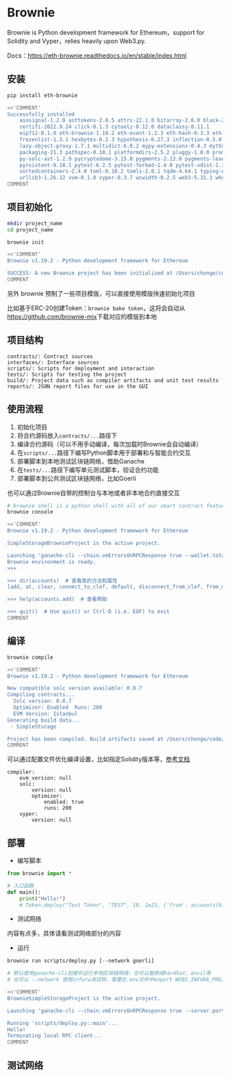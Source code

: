 # Brownie

Brownie is Python development framework for Ethereum，support for Solidity and Vyper，relies heavily upon Web3.py.

Docs：<https://eth-brownie.readthedocs.io/en/stable/index.html>

## 安装

```bash
pip install eth-brownie

<<'COMMENT'
Successfully installed
    aiosignal-1.2.0 asttokens-2.0.5 attrs-22.1.0 bitarray-2.6.0 black-22.10.0 
    certifi-2022.9.24 click-8.1.3 cytoolz-0.12.0 dataclassy-0.11.1 
    eip712-0.1.0 eth-brownie-1.19.2 eth-event-1.2.3 eth-hash-0.3.3 eth-utils-1.10.0 execnet-1.9.0 
    frozenlist-1.3.1 hexbytes-0.2.3 hypothesis-6.27.3 inflection-0.5.0 iniconfig-1.1.1 jsonschema-3.2.0 
    lazy-object-proxy-1.7.1 multidict-6.0.2 mypy-extensions-0.4.3 mythx-models-1.9.1 
    packaging-21.3 pathspec-0.10.1 platformdirs-2.5.2 pluggy-1.0.0 prompt-toolkit-3.0.31 psutil-5.9.2 py-1.11.0 
    py-solc-ast-1.2.9 pycryptodome-3.15.0 pygments-2.13.0 pygments-lexer-solidity-0.7.0 pyjwt-1.7.1 pyparsing-3.0.9 
    pyrsistent-0.18.1 pytest-6.2.5 pytest-forked-1.4.0 pytest-xdist-1.34.0 python-dateutil-2.8.1 python-dotenv-0.16.0 pythx-1.6.1 pyyaml-5.4.1 
    sortedcontainers-2.4.0 toml-0.10.2 tomli-2.0.1 tqdm-4.64.1 typing-extensions-4.4.0 
    urllib3-1.26.12 vvm-0.1.0 vyper-0.3.7 wcwidth-0.2.5 web3-5.31.1 wheel-0.37.1 wrapt-1.14.1 yarl-1.8.1
COMMENT
```

## 项目初始化

```bash
mkdir project_name
cd project_name

brownie init

<<'COMMENT'
Brownie v1.19.2 - Python development framework for Ethereum

SUCCESS: A new Brownie project has been initialized at /Users/chonge/code/blockchain/brownie_simple_storage
COMMENT
```

另外 brownie 预制了一些项目模版，可以直接使用模版快速初始化项目

比如基于ERC-20创建Token：`brownie bake token`，这将会自动从<https://github.com/brownie-mix>下载对应的模版到本地

## 项目结构

```plain text
contracts/: Contract sources
interfaces/: Interface sources
scripts/: Scripts for deployment and interaction
tests/: Scripts for testing the project
build/: Project data such as compiler artifacts and unit test results
reports/: JSON report files for use in the GUI
```

## 使用流程

1. 初始化项目
2. 将合约源码放入`contracts/...`路径下
3. 编译合约源码（可以不用手动编译，每次加载时Brownie会自动编译）
4. 在`scripts/...`路径下编写Python脚本用于部署和与智能合约交互
5. 部署脚本到本地测试区块链网络，借助Ganache
6. 在`tests/...`路径下编写单元测试脚本，验证合约功能
7. 部署脚本到公共测试区块链网络，比如Goerli

也可以通过Brownie自带的控制台与本地或者非本地合约直接交互

```bash
# brownie shell is a python shell with all of our smart contract features
brownie console

<<'COMMENT'
Brownie v1.19.2 - Python development framework for Ethereum

SimpleStorageBrownieProject is the active project.

Launching 'ganache-cli --chain.vmErrorsOnRPCResponse true --wallet.totalAccounts 10 --hardfork istanbul --miner.blockGasLimit 12000000 --wallet.mnemonic brownie --server.port 8545'...
Brownie environment is ready.
>>>

>>> dir(accounts)  # 查看类的方法和属性
[add, at, clear, connect_to_clef, default, disconnect_from_clef, from_mnemonic, load, remove]

>>> help(accounts.add)  # 查看帮助

>>> quit()  # Use quit() or Ctrl-D (i.e. EOF) to exit
COMMENT
```

## 编译

```bash
brownie compile

<<'COMMENT'
Brownie v1.19.2 - Python development framework for Ethereum

New compatible solc version available: 0.8.7
Compiling contracts...
  Solc version: 0.8.7
  Optimizer: Enabled  Runs: 200
  EVM Version: Istanbul
Generating build data...
 - SimpleStorage

Project has been compiled. Build artifacts saved at /Users/chonge/code/blockchain/brownie_simple_storage/build/contracts
COMMENT
```

可以通过配置文件优化编译设置，比如指定Solidity版本等，[参考文档](https://eth-brownie.readthedocs.io/en/stable/compile.html#compile-settings)

```plain text
compiler:
    evm_version: null
    solc:
        version: null
        optimizer:
            enabled: true
            runs: 200
    vyper:
        version: null
```

## 部署

- 编写脚本

```python
from brownie import *

# 入口函数
def main():
    print("Hello!")
    # Token.deploy("Test Token", "TEST", 18, 1e23, {'from': accounts[0]})
```

- 测试网络

内容有点多，具体请看测试网络部分的内容

- 运行

```bash
brownie run scripts/deploy.py [--network goerli]

# 默认使用ganache-cli创建并运行本地区块链网络，也可以替换成hardhat、anvil等
# 也可以 --network 使用infura测试网，需要在.env文件中export WEB3_INFURA_PROJECT_ID（固定写法）

<<'COMMENT'
BrownieSimpleStorageProject is the active project.

Launching 'ganache-cli --chain.vmErrorsOnRPCResponse true --server.port 8545 --miner.blockGasLimit 12000000 --wallet.totalAccounts 10 --hardfork istanbul --wallet.mnemonic brownie'...

Running 'scripts/deploy.py::main'...
Hello!
Terminating local RPC client...
COMMENT
```

## 测试网络
